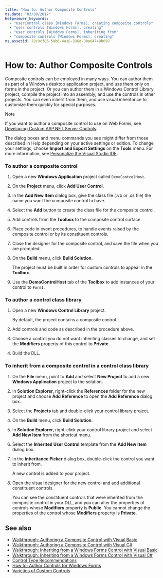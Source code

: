 ```yaml
---
title: "How to: Author Composite Controls"
ms.date: "03/30/2017"
helpviewer_keywords: 
  - "UserControl class [Windows Forms], creating composite controls"
  - "user controls [Windows Forms], creating"
  - "user controls [Windows Forms], inheriting from"
  - "composite controls [Windows Forms], creating"
ms.assetid: 79c9cf05-5ab6-4a18-886d-88a64748b098
---
```

# How to: Author Composite Controls
Composite controls can be employed in many ways. You can author them as part of a Windows desktop application project, and use them only on forms in the project. Or you can author them in a Windows Control Library project, compile the project into an assembly, and use the controls in other projects. You can even inherit from them, and use visual inheritance to customize them quickly for special purposes.  
  
> [!NOTE]
>  If you want to author a composite control to use on Web Forms, see [Developing Custom ASP.NET Server Controls](https://docs.microsoft.com/previous-versions/aspnet/zt27tfhy(v=vs.100)).  
>   
>  The dialog boxes and menu commands you see might differ from those described in Help depending on your active settings or edition. To change your settings, choose **Import and Export Settings** on the **Tools** menu. For more information, see [Personalize the Visual Studio IDE](/visualstudio/ide/personalizing-the-visual-studio-ide).  
  
### To author a composite control  
  
1. Open a new **Windows Application** project called `DemoControlHost`.  
  
2. On the **Project** menu, click **Add User Control**.  
  
3. In the **Add New Item** dialog box, give the class file (.vb or .cs file) the name you want the composite control to have.  
  
4. Select the **Add** button to create the class file for the composite control.  
  
5. Add controls from the **Toolbox** to the composite control surface.  
  
6. Place code in event procedures, to handle events raised by the composite control or by its constituent controls.  
  
7. Close the designer for the composite control, and save the file when you are prompted.  
  
8. On the **Build** menu, click **Build Solution**.  
  
     The project must be built in order for custom controls to appear in the **Toolbox**.  
  
9. Use the **DemoControlHost** tab of the **Toolbox** to add instances of your control to `Form1`.  
  
### To author a control class library  
  
1. Open a new **Windows Control Library** project.  
  
     By default, the project contains a composite control.  
  
2. Add controls and code as described in the procedure above.  
  
3. Choose a control you do not want inheriting classes to change, and set the **Modifiers** property of this control to **Private**.  
  
4. Build the DLL.  
  
### To inherit from a composite control in a control class library  
  
1. On the **File** menu, point to **Add** and select **New Project** to add a new **Windows Application** project to the solution.  
  
2. In **Solution Explorer**, right-click the **References** folder for the new project and choose **Add Reference** to open the **Add Reference** dialog box.  
  
3. Select the **Projects** tab and double-click your control library project.  
  
4. On the **Build** menu, click **Build Solution**.  
  
5. In **Solution Explorer**, right-click your control library project and select **Add New Item** from the shortcut menu.  
  
6. Select the **Inherited User Control** template from the **Add New Item** dialog box.  
  
7. In the **Inheritance Picker** dialog box, double-click the control you want to inherit from.  
  
     A new control is added to your project.  
  
8. Open the visual designer for the new control and add additional constituent controls.  
  
     You can see the constituent controls that were inherited from the composite control in your DLL, and you can alter the properties of controls whose **Modifiers** property is **Public**. You cannot change the properties of the control whose **Modifiers** property is **Private**.  
  
## See also

- [Walkthrough: Authoring a Composite Control with Visual Basic](walkthrough-authoring-a-composite-control-with-visual-basic.md)
- [Walkthrough: Authoring a Composite Control with Visual C#](walkthrough-authoring-a-composite-control-with-visual-csharp.md)
- [Walkthrough: Inheriting from a Windows Forms Control with Visual Basic](walkthrough-inheriting-from-a-windows-forms-control-with-visual-basic.md)
- [Walkthrough: Inheriting from a Windows Forms Control with Visual C#](walkthrough-inheriting-from-a-windows-forms-control-with-visual-csharp.md)
- [Control Type Recommendations](control-type-recommendations.md)
- [How to: Author Controls for Windows Forms](how-to-author-controls-for-windows-forms.md)
- [Varieties of Custom Controls](varieties-of-custom-controls.md)
